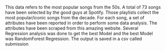 This data refers to the most popular songs from the 50s. A total of 73 songs have been selected by the good guys at Spotify.
Those playlists collect the most popular/iconic songs from the decade. 
For each song, a set of attributes have been reported in order to perform some data analysis. 
The attributes have been scraped from this amazing website.
Several Regression analysis was done to get the best Model and the best Model was RandomForest Regression. 
The output is saved in a csv called submission
